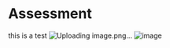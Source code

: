 # Assessment
this is a test
![Uploading image.png…]()
![image](https://github.com/user-attachments/assets/3aa07912-ed0f-45b2-872e-8a0ace83c112)
